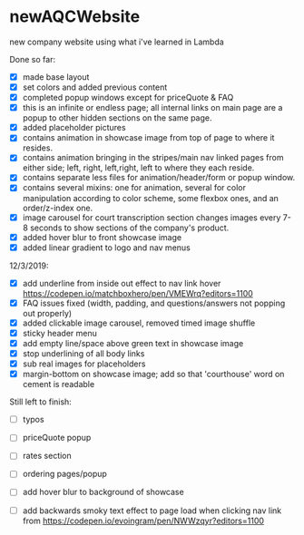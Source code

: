 # newAQCWebsite
new company website using what i've learned in Lambda


Done so far:

- [X] made base layout
- [X] set colors and added previous content
- [X] completed popup windows except for priceQuote & FAQ
- [X] this is an infinite or endless page; all internal links on main page are a popup to other hidden sections on the same page.
- [X] added placeholder pictures
- [X] contains animation in showcase image from top of page to where it resides.
- [X] contains animation bringing in the stripes/main nav linked pages from either side; left, right, left,right, left to where they each reside.
- [X] contains separate less files for animation/header/form or popup window.
- [X] contains several mixins: one for animation, several for color manipulation according to color scheme, some flexbox ones, and an order/z-index one.
- [X] image carousel for court transcription section changes images every 7-8 seconds to show sections of the company's product.
- [X] added hover blur to front showcase image
- [X] added linear gradient to logo and nav menus

12/3/2019:
- [X] add underline from inside out effect to nav link hover https://codepen.io/matchboxhero/pen/VMEWrq?editors=1100
- [X] FAQ issues fixed (width, padding, and questions/answers not popping out properly)
- [X] added clickable image carousel, removed timed image shuffle
- [X] sticky header menu
- [X] add empty line/space above green text in showcase image
- [X] stop underlining of all body links
- [X] sub real images for placeholders
- [X] margin-bottom on showcase image; add so that 'courthouse' word on cement is readable

Still left to finish: 
- [ ] typos
- [ ] priceQuote popup
- [ ] rates section
- [ ] ordering pages/popup
- [ ] add hover blur to background of showcase
- [ ] add backwards smoky text effect to page load when clicking nav link from https://codepen.io/evoingram/pen/NWWzqyr?editors=1100

